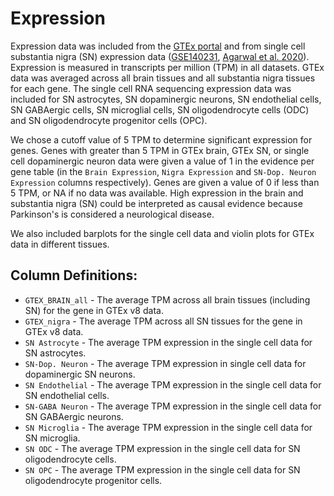 # Expression
Expression data was included from the [GTEx portal](https://www.gtexportal.org/home/datasets) and from single cell substantia nigra (SN) expression data ([GSE140231](https://www.ncbi.nlm.nih.gov/geo/query/acc.cgi?acc=GSE140231), [Agarwal et al. 2020](https://www.biorxiv.org/content/10.1101/2020.04.29.067587v1.full)). Expression is measured in transcripts per million (TPM) in all datasets. GTEx data was averaged across all brain tissues and all substantia nigra tissues for each gene. The single cell RNA sequencing expression data was included for SN astrocytes, SN dopaminergic neurons, SN endothelial cells, SN GABAergic cells, SN microglial cells, SN oligodendrocyte cells (ODC) and SN oligodendrocyte progenitor cells (OPC). 

We chose a cutoff value of 5 TPM to determine significant expression for genes. Genes with greater than 5 TPM in GTEx brain, GTEx SN, or single cell dopaminergic neuron data were given a value of 1 in the evidence per gene table (in the `Brain Expression`, `Nigra Expression` and `SN-Dop. Neuron Expression` columns respectively). Genes are given a value of 0 if less than 5 TPM, or NA if no data was available. High expression in the brain and substantia nigra (SN) could be interpreted as causal evidence because Parkinson's is considered a neurological disease. 

We also included barplots for the single cell data and violin plots for GTEx data in different tissues. 

## Column Definitions:
* `GTEX_BRAIN_all` - The average TPM across all brain tissues (including SN) for the gene in GTEx v8 data.
* `GTEX_nigra` - The average TPM across all SN tissues for the gene in GTEx v8 data. 
* `SN Astrocyte` - The average TPM expression in the single cell data for SN astrocytes. 
* `SN-Dop. Neuron` - The average TPM expression in single cell data for dopaminergic SN neurons.
* `SN Endothelial` - The average TPM expression in the single cell data for SN endothelial cells. 
* `SN-GABA Neuron` - The average TPM expression in the single cell data for SN GABAergic neurons. 
* `SN Microglia` - The average TPM expression in the single cell data for SN microglia. 
* `SN ODC` - The average TPM expression in the single cell data for SN oligodendrocyte cells. 
* `SN OPC` - The average TPM expression in the single cell data for SN oligodendrocyte progenitor cells. 
